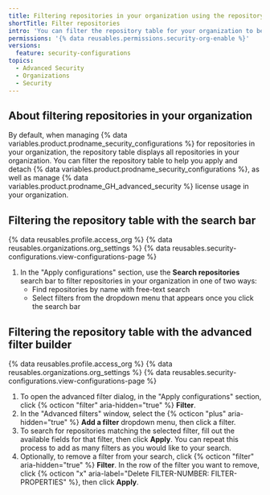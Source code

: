 ```yaml
---
title: Filtering repositories in your organization using the repository table
shortTitle: Filter repositories
intro: 'You can filter the repository table for your organization to better manage the security settings of specific repositories.'
permissions: '{% data reusables.permissions.security-org-enable %}'
versions:
  feature: security-configurations
topics:
  - Advanced Security
  - Organizations
  - Security
---
```


## About filtering repositories in your organization

By default, when managing {% data variables.product.prodname_security_configurations %} for repositories in your organization, the repository table displays all repositories in your organization. You can filter the repository table to help you apply and detach {% data variables.product.prodname_security_configurations %}, as well as manage {% data variables.product.prodname_GH_advanced_security %} license usage in your organization.

## Filtering the repository table with the search bar

{% data reusables.profile.access_org %}
{% data reusables.organizations.org_settings %}
{% data reusables.security-configurations.view-configurations-page %}
1. In the "Apply configurations" section, use the **Search repositories** search bar to filter repositories in your organization in one of two ways:
    * Find repositories by name with free-text search
    * Select filters from the dropdown menu that appears once you click the search bar

## Filtering the repository table with the advanced filter builder

{% data reusables.profile.access_org %}
{% data reusables.organizations.org_settings %}
{% data reusables.security-configurations.view-configurations-page %}
1. To open the advanced filter dialog, in the "Apply configurations" section, click {% octicon "filter" aria-hidden="true" %} **Filter**.
1. In the "Advanced filters" window, select the {% octicon "plus" aria-hidden="true" %} **Add a filter** dropdown menu, then click a filter.
1. To search for repositories matching the selected filter, fill out the available fields for that filter, then click **Apply**. You can repeat this process to add as many filters as you would like to your search.
1. Optionally, to remove a filter from your search, click {% octicon "filter" aria-hidden="true" %} **Filter**. In the row of the filter you want to remove, click {% octicon "x" aria-label="Delete FILTER-NUMBER: FILTER-PROPERTIES" %}, then click **Apply**.
